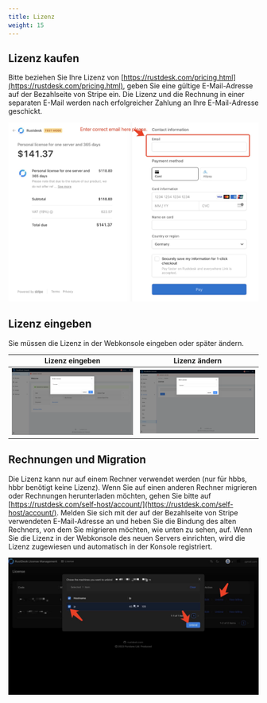 ```yaml
---
title: Lizenz
weight: 15
---
```


## Lizenz kaufen

Bitte beziehen Sie Ihre Lizenz von [https://rustdesk.com/pricing.html](https://rustdesk.com/pricing.html), geben Sie eine gültige E-Mail-Adresse auf der Bezahlseite von Stripe ein. Die Lizenz und die Rechnung in einer separaten E-Mail werden nach erfolgreicher Zahlung an Ihre E-Mail-Adresse geschickt.

![](images/stripe.jpg)

## Lizenz eingeben

Sie müssen die Lizenz in der Webkonsole eingeben oder später ändern.

 | Lizenz eingeben | Lizenz ändern |
 | -- | -- |
 | ![](images/set.png) | ![](images/change.png) |

## Rechnungen und Migration

Die Lizenz kann nur auf einem Rechner verwendet werden (nur für hbbs, hbbr benötigt keine Lizenz). Wenn Sie auf einen anderen Rechner migrieren oder Rechnungen herunterladen möchten, gehen Sie bitte auf [https://rustdesk.com/self-host/account/](https://rustdesk.com/self-host/account/). Melden Sie sich mit der auf der Bezahlseite von Stripe verwendeten E-Mail-Adresse an und heben Sie die Bindung des alten Rechners, von dem Sie migrieren möchten, wie unten zu sehen, auf. Wenn Sie die Lizenz in der Webkonsole des neuen Servers einrichten, wird die Lizenz zugewiesen und automatisch in der Konsole registriert.

![](images/unbind.jpg)
